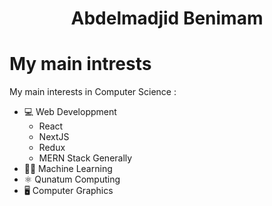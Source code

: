 

<h1 align="center">Abdelmadjid Benimam</h1> 
 
<div style="display: none; flex-direction: column;">
	<div>
     	<p align="center" >
        	<img align="center" src="https://i.imgur.com/5WA8Hau.png" width="50%" height="50%"/>
      	</p>
 	</div> 
 	<div>
  		<h3 style="line-height: 24pt;" align="center">
       		 Hi I am Abdelmadjid Benimam,<br> 22 year master student 
        	in Computer Science <br> Currentely a fullstack developper.
  		</h3>
 	</div>
</div>
  

 


# My main intrests
My main interests in Computer Science : 
- 💻 Web Developpment
    - React
    - NextJS
    - Redux
    - MERN Stack Generally
- 👩‍💻 Machine Learning
- ⚛ Qunatum Computing
- 🖥 Computer Graphics
